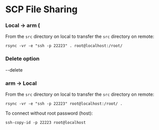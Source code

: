 # SCP File Sharing

### Local -> arm (

From the `src` directory on local to transfer the `src` directory on remote:


```
rsync -vr -e "ssh -p 22223" . root@localhost:/root/
```

### Delete option
--delete 

### arm -> Local 
From the `src` directory on local to transfer the `src` directory on remote:

```
rsync -vr -e "ssh -p 22223" root@localhost:/root/ .
```

To connect without root password (host):
```
ssh-copy-id -p 22223 root@localhost
```